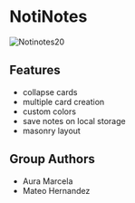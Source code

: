 # NotiNotes
![Notinotes20](https://user-images.githubusercontent.com/67434849/193355490-27255230-4516-45f1-92dd-d4f2d0f1196c.png)

## Features
- collapse cards
- multiple card creation
- custom colors
- save notes on local storage
- masonry layout

## Group Authors
- Aura Marcela
- Mateo Hernandez
